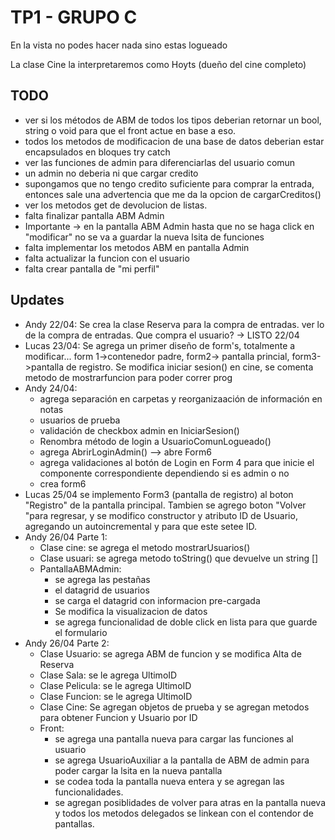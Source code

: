 ﻿# TP1 - GRUPO C

 En la vista no podes hacer nada sino estas logueado

 La clase Cine la interpretaremos como Hoyts (dueño del cine completo)

## TODO

- ver si los métodos de ABM de todos los tipos deberian retornar un bool, string o void para que el front actue en base a eso.
- todos los metodos de modificacion de una base de datos deberian estar encapsulados en bloques try catch
- ver las funciones de admin para diferenciarlas del usuario comun
- un admin no deberia ni que cargar credito
- supongamos que no tengo credito suficiente para comprar la entrada, entonces sale una advertencia que me da la opcion de cargarCreditos()
- ver los metodos get de devolucion de listas.
- falta finalizar pantalla ABM Admin
- Importante -> en la pantalla ABM Admin hasta que no se haga click en "modificar" no se va a guardar la nueva lsita de funciones
- falta implementar los metodos ABM en pantalla Admin
- falta actualizar la funcion con el usuario
- falta crear pantalla de "mi perfil"

## Updates

- Andy 22/04: Se crea la clase Reserva para la compra de entradas. ver lo de la compra de entradas. Que compra el usuario? -> LISTO 22/04
- Lucas 23/04: Se agrega un primer diseño de form's, totalmente a modificar... form 1->contenedor padre, form2-> pantalla princial, form3->pantalla de registro.
  Se modifica iniciar sesion() en cine, se comenta metodo de mostrarfuncion para poder correr prog
- Andy 24/04: 
	* agrega separación en carpetas y reorganizaación de información en notas
	* usuarios de prueba
	* validación de checkbox admin en IniciarSesion()
	* Renombra método de login a UsuarioComunLogueado()
	* agrega AbrirLoginAdmin() --> abre Form6
	* agrega validaciones al botón de Login en Form 4 para que inicie el componente correspondiente dependiendo si es admin o no
	* crea form6
- Lucas 25/04 se implemento Form3 (pantalla de registro) al boton "Registro" de la pantalla principal.
 Tambien se agrego boton "Volver "para regresar, y se modifico constructor y atributo ID de Usuario, agregando un autoincremental y para que este setee ID.
- Andy 26/04 Parte 1:
	* Clase cine: se agrega el metodo mostrarUsuarios()
	* Clase usuari: se agrega metodo toString() que devuelve un string []
	* PantallaABMAdmin:
		* se agrega las pestañas
		* el datagrid de usuarios 
		* se carga el datagrid con informacion pre-cargada
		* Se modifica la visualizacion de datos
		* se agrega funcionalidad de doble click en lista para que guarde el formulario
- Andy 26/04 Parte 2:
	* Clase Usuario: se agrega ABM de funcion y se modifica Alta de Reserva
	* Clase Sala: se le agrega UltimoID
	* Clase Pelicula: se le agrega UltimoID
	* Clase Funcion: se le agrega UltimoID
	* Clase Cine: Se agregan objetos de prueba y se agregan metodos para obtener Funcion y Usuario por ID
	* Front: 
		* se agrega una pantalla nueva para cargar las funciones al usuario
		* se agrega UsuarioAuxiliar a la pantalla de ABM de admin para poder cargar la lsita en la nueva pantalla
		* se codea toda la pantalla nueva entera y se agregan las funcionalidades.
		* se agregan posiblidades de volver para atras en la pantalla nueva y todos los metodos delegados se linkean con el contendor de pantallas.
